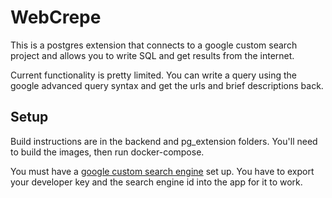 # WebCrepe

This is a postgres extension that connects to a google custom search project and allows you to write SQL and get results from the internet.

Current functionality is pretty limited. You can write a query using the google advanced query syntax and get the urls and brief descriptions back.

## Setup

Build instructions are in the backend and pg_extension folders. You'll need to build the images, then run docker-compose.

You must have a [google custom search engine](https://developers.google.com/custom-search) set up. You have to export your developer key and the search engine id into the app for it to work.
